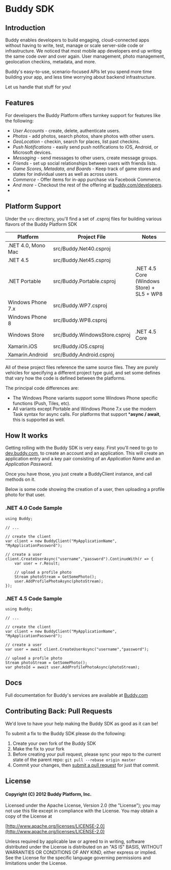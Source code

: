 # Buddy SDK

## Introduction

Buddy enables developers to build engaging, cloud-connected apps without having to write, test, manage or scale server-side code or infrastructure. We noticed that most mobile app developers end up writing the same code over and over again.  User management, photo management, geolocation checkins, metadata, and more.  

Buddy's easy-to-use, scenario-focused APIs let you spend more time building your app, and less time worrying about backend infrastructure.  

Let us handle that stuff for you!

## Features

For developers the Buddy Platform offers turnkey support for features like the following:

* *User Accounts* - create, delete, authenticate users.
* *Photos* - add photos, search photos, share photos with other users.
* *GeoLocation* - checkin, search for places, list past checkins.
* *Push Notifications* - easily send push notifications to iOS, Android, or Microsoft devices.
* *Messaging* - send messages to other users, create message groups.
* *Friends* - set up social relationships between users with friends lists.
* *Game Scores, Metadata, and Boards* - Keep track of game stores and states for individual users as well as across users.
* *Commerce* - Offer items for in-app purchase via Facebook Commerce.
* *And more* - Checkout the rest of the offering at [buddy.com/developers](http://buddy.com/developers/).
* 
## Platform Support

Under the ```src``` directory, you'll find a set of .csproj files for building various flavors of the Buddy Platform SDK

| Platform           | Project File                  |  Notes                                       |
| ------------------ | ----------------------------- | -------------------------------------------- |
| .NET 4.0, Mono Mac | src/Buddy.Net40.csproj        |                                              | 
| .NET 4.5           | src/Buddy.Net45.csproj        |                                              |
| .NET Portable      | src/Buddy.Portable.csproj     | .NET 4.5 Core (Windows Store) + SL5 + WP8    |
| Windows Phone 7.x  | src/Buddy.WP7.csproj          |                                              |
| Windows Phone 8    | src/Buddy.WP8.csproj          |                                              |
| Windows Store      | src/Buddy.WindowsStore.csproj | .NET 4.5 Core                                |
| Xamarin.iOS        | src/Buddy.iOS.csproj          |                                              |                                                 
| Xamarin.Android    | src/Buddy.Android.csproj      |                                              |

All of these project files reference the same source files.  They are purely vehicles for specifying a different project type guid, and set some defines that vary how the code is defined between the platforms.

The principal code differences are:

* The Windows Phone variants support some Windows Phone specific functions (Push, Tiles, etc).
* All variants except Portable and Windows Phone 7.x use the modern Task<T> syntax for async calls.  For platforms that support ***async / await**, this is supported as well.

## How It works

Getting rolling with the Buddy SDK is very easy.  First you'll need to go to [dev.buddy.com](http://dev.buddy.com), to create an account and an application.  This will create an application entry and a key pair consisting of an *Application Name* and an *Application Password*.

Once you have those, you just create a BuddyClient instance, and call methods on it.

Below is some code showing the creation of a user, then uploading a profile photo for that user.

### .NET 4.0 Code Sample

    using Buddy;
    
    // ...
    
    // create the client
    var client = new BuddyClient("MyApplicationName", "MyApplicationPassword");
    
    // create a user
    client.CreateUserAsync("username","password").ContinueWith(r => {
        var user = r.Result;
        
        // upload a profile photo
        Stream photoStream = GetSomePhoto();
        user.AddProfilePhotoAsync(photoStream);
    });
    

### .NET 4.5 Code Sample

    using Buddy;
    
    // ...
    
    // create the client
    var client = new BuddyClient("MyApplicationName", "MyApplicationPassword");
    
    // create a user
    var user = await client.CreateUserAsync("username","password");

    // upload a profile photo
    Stream photoStream = GetSomePhoto();
    var photoId = await user.AddProfilePhotoAsync(photoStream);
    


## Docs

Full documentation for Buddy's services are available at [Buddy.com](http://buddy.com/documentation)

## Contributing Back: Pull Requests

We'd love to have your help making the Buddy SDK as good as it can be!

To submit a fix to the Buddy SDK please do the following:

1. Create your own fork of the Buddy SDK
2. Make the fix to your fork
3. Before creating your pull request, please sync your repo to the current state of the parent repo: ```git pull --rebase origin master```
4. Commit your changes, then [submit a pull request](https://help.github.com/articles/using-pull-requests) for just that commit.


## License

#### Copyright (C) 2012 Buddy Platform, Inc.


Licensed under the Apache License, Version 2.0 (the "License"); you may not
use this file except in compliance with the License. You may obtain a copy of
the License at

  [http://www.apache.org/licenses/LICENSE-2.0](http://www.apache.org/licenses/LICENSE-2.0)

Unless required by applicable law or agreed to in writing, software
distributed under the License is distributed on an "AS IS" BASIS, WITHOUT
WARRANTIES OR CONDITIONS OF ANY KIND, either express or implied. See the
License for the specific language governing permissions and limitations under
the License.

